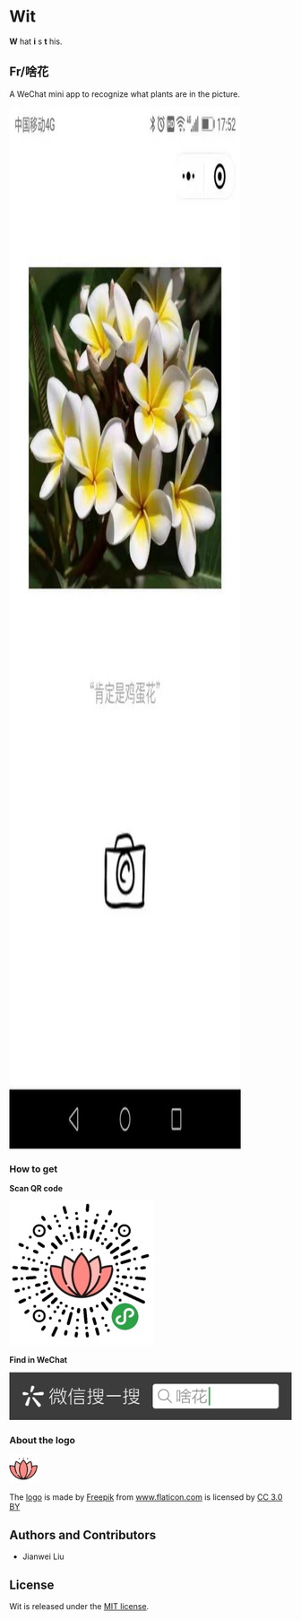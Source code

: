 # Wit

**W** hat **i** s **t** his.

## Fr/啥花

A WeChat mini app to recognize what plants are in the picture.

<img src="./assets/fr_use_screenshot.jpg" width="413" height="1860" />

### How to get

**Scan QR code**

![QR code](./assets/fr_qr.jpg)

**Find in WeChat**

![QR code](./assets/fr_find2.png)

### About the logo

<img src="./assets/wx-mp_fr_512x512.png" width="50" height="50" /><div>The <a href="https://www.flaticon.com/free-icon/lotus_129362" title="Lotus">logo</a> is made by <a href="http://www.freepik.com" title="Freepik">Freepik</a> from <a href="https://www.flaticon.com/" title="Flaticon">www.flaticon.com</a> is licensed by <a href="http://creativecommons.org/licenses/by/3.0/" title="Creative Commons BY 3.0" target="_blank">CC 3.0 BY</a></div>

## Authors and Contributors

+ Jianwei Liu

## License

Wit is released under the [MIT license](http://www.opensource.org/licenses/MIT).
